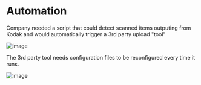 # Automation

Company needed a script that could detect scanned items outputing from Kodak and would automatically trigger a 3rd party upload "tool"

![image](https://user-images.githubusercontent.com/55390802/120593647-21b1ea80-c483-11eb-95fc-6de257c36918.png)

The 3rd party tool needs configuration files to be reconfigured every time it runs. 

![image](https://user-images.githubusercontent.com/55390802/120593753-43ab6d00-c483-11eb-9f5f-08575035a4a1.png)

